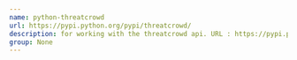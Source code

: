 ```yaml
---
name: python-threatcrowd
url: https://pypi.python.org/pypi/threatcrowd/
description: for working with the threatcrowd api. URL : https://pypi.python.org/pypi/threatcrowd/ Groups : None
group: None
---
```

